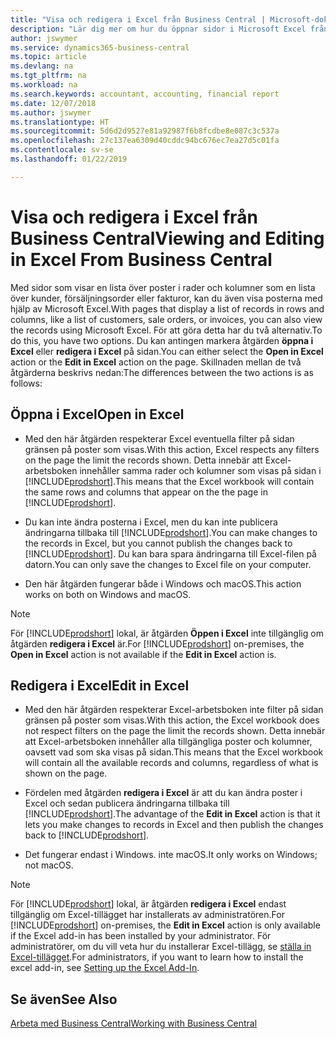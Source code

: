 ```yaml
---
title: "Visa och redigera i Excel från Business Central | Microsoft-dokument"
description: "Lär dig mer om hur du öppnar sidor i Microsoft Excel från Business Central för bättre dataanalyser."
author: jswymer
ms.service: dynamics365-business-central
ms.topic: article
ms.devlang: na
ms.tgt_pltfrm: na
ms.workload: na
ms.search.keywords: accountant, accounting, financial report
ms.date: 12/07/2018
ms.author: jswymer
ms.translationtype: HT
ms.sourcegitcommit: 5d6d2d9527e81a92987f6b8fcdbe8e087c3c537a
ms.openlocfilehash: 27c137ea6309d40cddc94bc676ec7ea27d5c01fa
ms.contentlocale: sv-se
ms.lasthandoff: 01/22/2019

---
```

# <a name="viewing-and-editing-in-excel-from-business-central"></a><span data-ttu-id="b2978-103">Visa och redigera i Excel från Business Central</span><span class="sxs-lookup"><span data-stu-id="b2978-103">Viewing and Editing in Excel From Business Central</span></span> 

<span data-ttu-id="b2978-104">Med sidor som visar en lista över poster i rader och kolumner som en lista över kunder, försäljningsorder eller fakturor, kan du även visa posterna med hjälp av Microsoft Excel.</span><span class="sxs-lookup"><span data-stu-id="b2978-104">With pages that display a list of records in rows and columns, like a list of customers, sale orders, or invoices, you can also view the records using Microsoft Excel.</span></span> <span data-ttu-id="b2978-105">För att göra detta har du två alternativ.</span><span class="sxs-lookup"><span data-stu-id="b2978-105">To do this, you have two options.</span></span> <span data-ttu-id="b2978-106">Du kan antingen markera åtgärden **öppna i Excel** eller **redigera i Excel** på sidan.</span><span class="sxs-lookup"><span data-stu-id="b2978-106">You can either select the **Open in Excel** action or the **Edit in Excel** action on the page.</span></span> <span data-ttu-id="b2978-107">Skillnaden mellan de två åtgärderna beskrivs nedan:</span><span class="sxs-lookup"><span data-stu-id="b2978-107">The differences between the two actions is as follows:</span></span>  

## <a name="open-in-excel"></a><span data-ttu-id="b2978-108">Öppna i Excel</span><span class="sxs-lookup"><span data-stu-id="b2978-108">Open in Excel</span></span>

-    <span data-ttu-id="b2978-109">Med den här åtgärden respekterar Excel eventuella filter på sidan gränsen på poster som visas.</span><span class="sxs-lookup"><span data-stu-id="b2978-109">With this action, Excel respects any filters on the page the limit the records shown.</span></span> <span data-ttu-id="b2978-110">Detta innebär att Excel-arbetsboken innehåller samma rader och kolumner som visas på sidan i [!INCLUDE[prodshort](includes/prodshort.md)].</span><span class="sxs-lookup"><span data-stu-id="b2978-110">This means that the Excel workbook will contain the same rows and columns that appear on the the page in [!INCLUDE[prodshort](includes/prodshort.md)].</span></span>

-    <span data-ttu-id="b2978-111">Du kan inte ändra posterna i Excel, men du kan inte publicera ändringarna tillbaka till [!INCLUDE[prodshort](includes/prodshort.md)].</span><span class="sxs-lookup"><span data-stu-id="b2978-111">You can make changes to the records in Excel, but you cannot publish the changes back to [!INCLUDE[prodshort](includes/prodshort.md)].</span></span> <span data-ttu-id="b2978-112">Du kan bara spara ändringarna till Excel-filen på datorn.</span><span class="sxs-lookup"><span data-stu-id="b2978-112">You can only save the changes to Excel file on your computer.</span></span> 

-    <span data-ttu-id="b2978-113">Den här åtgärden fungerar både i Windows och macOS.</span><span class="sxs-lookup"><span data-stu-id="b2978-113">This action works on both on Windows and macOS.</span></span> 

>[!NOTE]
><span data-ttu-id="b2978-114">För [!INCLUDE[prodshort](includes/prodshort.md)] lokal, är åtgärden **Öppen i Excel** inte tillgänglig om åtgärden **redigera i Excel** är.</span><span class="sxs-lookup"><span data-stu-id="b2978-114">For [!INCLUDE[prodshort](includes/prodshort.md)] on-premises, the **Open in Excel** action is not available if the **Edit in Excel** action is.</span></span>

## <a name="edit-in-excel"></a><span data-ttu-id="b2978-115">Redigera i Excel</span><span class="sxs-lookup"><span data-stu-id="b2978-115">Edit in Excel</span></span>

-    <span data-ttu-id="b2978-116">Med den här åtgärden respekterar Excel-arbetsboken inte filter på sidan gränsen på poster som visas.</span><span class="sxs-lookup"><span data-stu-id="b2978-116">With this action, the Excel workbook does not respect filters on the page the limit the records shown.</span></span> <span data-ttu-id="b2978-117">Detta innebär att Excel-arbetsboken innehåller alla tillgängliga poster och kolumner, oavsett vad som ska visas på sidan.</span><span class="sxs-lookup"><span data-stu-id="b2978-117">This means that the Excel workbook will contain all the available records and columns, regardless of what is shown on the page.</span></span> 

-    <span data-ttu-id="b2978-118">Fördelen med åtgärden **redigera i Excel** är att du kan ändra poster i Excel och sedan publicera ändringarna tillbaka till [!INCLUDE[prodshort](includes/prodshort.md)].</span><span class="sxs-lookup"><span data-stu-id="b2978-118">The advantage of the **Edit in Excel** action is that it lets you make changes to records in Excel and then publish the changes back to [!INCLUDE[prodshort](includes/prodshort.md)].</span></span>

-    <span data-ttu-id="b2978-119">Det fungerar endast i Windows. inte macOS.</span><span class="sxs-lookup"><span data-stu-id="b2978-119">It only works on Windows; not macOS.</span></span>

>[!NOTE]
><span data-ttu-id="b2978-120">För [!INCLUDE[prodshort](includes/prodshort.md)] lokal, är åtgärden **redigera i Excel** endast tillgänglig om Excel-tillägget har installerats av administratören.</span><span class="sxs-lookup"><span data-stu-id="b2978-120">For [!INCLUDE[prodshort](includes/prodshort.md)] on-premises, the **Edit in Excel** action is only available if the Excel add-in has been installed by your administrator.</span></span> <span data-ttu-id="b2978-121">För administratörer, om du vill veta hur du installerar Excel-tillägg, se [ställa in Excel-tillägget](https://docs.microsoft.com/en-us/dynamics365/business-central/dev-itpro/administration/configuring-excel-addin).</span><span class="sxs-lookup"><span data-stu-id="b2978-121">For administrators, if you want to learn how to install the excel add-in, see [Setting up the Excel Add-In](https://docs.microsoft.com/en-us/dynamics365/business-central/dev-itpro/administration/configuring-excel-addin).</span></span>

## <a name="see-also"></a><span data-ttu-id="b2978-122">Se även</span><span class="sxs-lookup"><span data-stu-id="b2978-122">See Also</span></span>

[<span data-ttu-id="b2978-123">Arbeta med Business Central</span><span class="sxs-lookup"><span data-stu-id="b2978-123">Working with Business Central</span></span>](ui-work-product.md)  

